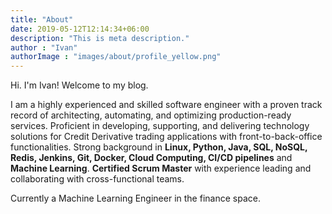 ```yaml
---
title: "About"
date: 2019-05-12T12:14:34+06:00
description: "This is meta description."
author : "Ivan"
authorImage : "images/about/profile_yellow.png"
---
```


Hi. I'm Ivan! Welcome to my blog. 
<!-- I am a Software Engineer with a Masters of IT in Business.
Generally interested in **Software Engineering, Data Science, writing clean code, sytems design**, and how technology helps to improve the way we do things.

I started off my career in a financial institution as a DevOps Engineer supporting a Trading Application. -->


<!-- I like doing personal projects, which you will find in the portfolio page of this website. 
My specialties can be found on the homepage, of which most are Data Science, Web Development. -->

I am a highly experienced and skilled software engineer with a proven track record of architecting, automating, and optimizing production-ready services. Proficient in developing, supporting, and delivering technology solutions for Credit Derivative trading applications with front-to-back-office functionalities. Strong background in **Linux, Python, Java, SQL, NoSQL, Redis, Jenkins, Git, Docker, Cloud Computing, CI/CD pipelines** and **Machine Learning**. **Certified Scrum Master** with experience leading and collaborating with cross-functional teams.

Currently a Machine Learning Engineer in the finance space.